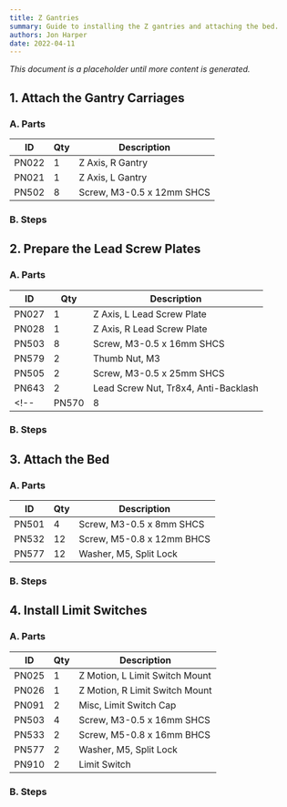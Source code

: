 ```yaml
---
title: Z Gantries
summary: Guide to installing the Z gantries and attaching the bed.
authors: Jon Harper
date: 2022-04-11
---
```


*This document is a placeholder until more content is generated.*




## 1. Attach the Gantry Carriages
### A. Parts

| ID    | Qty | Description                          |
|-------|-----|--------------------------------------|
| PN022 | 1   | Z Axis, R Gantry                     |
| PN021 | 1   | Z Axis, L Gantry                     |
| PN502 | 8   | Screw, M3-0.5 x 12mm SHCS            |


### B. Steps

## 2. Prepare the Lead Screw Plates

### A. Parts

| ID    | Qty | Description                          |
|-------|-----|--------------------------------------|
| PN027 | 1   | Z Axis, L Lead Screw Plate           |
| PN028 | 1   | Z Axis, R Lead Screw Plate           |
| PN503 | 8   | Screw, M3-0.5 x 16mm SHCS            |
| PN579 | 2   | Thumb Nut, M3                        |
| PN505 | 2   | Screw, M3-0.5 x 25mm SHCS            |
| PN643 | 2   | Lead Screw Nut, Tr8x4, Anti-Backlash |
<!--| PN570 | 8   | Hex Nut, M3                          |-->

### B. Steps

## 3. Attach the Bed

### A. Parts

| ID    | Qty | Description                          |
|-------|-----|--------------------------------------|
| PN501 | 4   | Screw, M3-0.5 x 8mm SHCS             |
| PN532 | 12  | Screw, M5-0.8 x 12mm BHCS            |
| PN577 | 12  | Washer, M5, Split Lock               |

### B. Steps

## 4. Install Limit Switches


### A. Parts

| ID    | Qty | Description                          |
|-------|-----|--------------------------------------|
| PN025 | 1   | Z Motion, L Limit Switch Mount       |
| PN026 | 1   | Z Motion, R Limit Switch Mount       |
| PN091 | 2   | Misc, Limit Switch Cap               |
| PN503 | 4   | Screw, M3-0.5 x 16mm SHCS            |
| PN533 | 2   | Screw, M5-0.8 x 16mm BHCS            |
| PN577 | 2   | Washer, M5, Split Lock               |
| PN910 | 2   | Limit Switch                         |

### B. Steps

